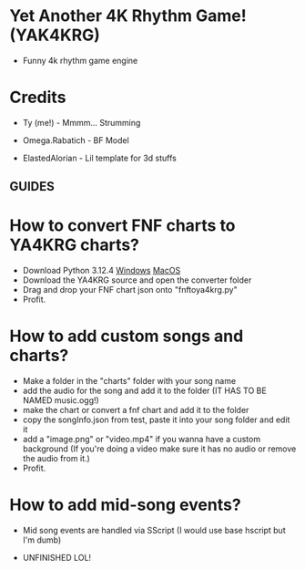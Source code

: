 # Yet Another 4K Rhythm Game! (YAK4KRG)

* Funny 4k rhythm game engine

# Credits

* Ty (me!) - Mmmm... Strumming

* Omega.Rabatich - BF Model

* ElastedAlorian - Lil template for 3d stuffs

## GUIDES

# How to convert FNF charts to YA4KRG charts?
* Download Python 3.12.4 [Windows](https://www.python.org/ftp/python/3.12.4/python-3.12.4-amd64.exe) [MacOS](https://www.python.org/ftp/python/3.12.4/python-3.12.4-macos11.pkg)
* Download the YA4KRG source and open the converter folder
* Drag and drop your FNF chart json onto "fnftoya4krg.py"
* Profit.

# How to add custom songs and charts?

* Make a folder in the "charts" folder with your song name
* add the audio for the song and add it to the folder (IT HAS TO BE NAMED music.ogg!)
* make the chart or convert a fnf chart and add it to the folder
* copy the songInfo.json from test, paste it into your song folder and edit it
* add a "image.png" or "video.mp4" if you wanna have a custom background (If you're doing a video make sure it has no audio or remove the audio from it.)
* Profit.

# How to add mid-song events?

* Mid song events are handled via SScript (I would use base hscript but I'm dumb)

* UNFINISHED LOL!
